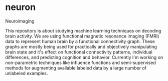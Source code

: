 # neuron
Neuroimaging

This repository is about studying machine learning techniques on decoding brain activity. We are using functional magnetic resonance imaging (FMRI) data to represent human brain by a functional connectivity graph. These graphs are mostly being used for practically and objectively manipulating brain state and it's effect on functional connectivity patterns, individual differences, and predicting cognition and behavior. Currently I'm working on non-parametric techniques like influence functions and semi-supervised methods for augmenting available labeled data by a large number of unlabeled examples.
